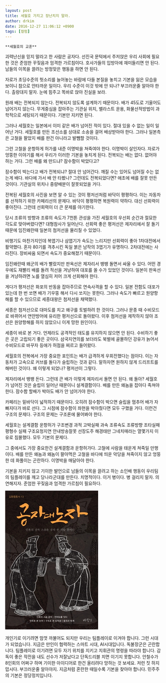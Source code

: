 ```yaml
---
layout: post
title: 세월호 가지고 장난치지 말라.
author: drkim
date: 2016-12-27 11:06:12 +0900
tags: [컬럼]
---
```

 

    **세월호의 교훈**

  


괴력난신을 믿지 말라고 한 사람은 공자다. 선진국 문턱에서 주저앉은 우리 사회에 필요한 것은 준엄한 꾸짖음과 엄격한 가르침이다. 호사가들의 입방아에 재미들리면 안 된다. 남들의 이목을 끌려는 방정맞은 행동을 하면 안 된다. 

  


자로가 초딩수준의 헛소리를 늘어놓는 바람에 다들 본질을 놓치고 기본을 잃은 모습을 보이니 참으로 안타까운 일이다. 우리 수준이 이것 밖에 안 되나? 부끄러운줄 알아야 한다. 촐랑대지 말자. 눈에 힘주고 똑바로 앉아 진실을 보라. 

  


원래 배는 전복되지 않는다. 전복되지 않도록 설계하기 때문이다. 배가 45도로 기울어도 넘어가지 않는다. 무게중심을 잡아주는 기관실 위치, 밸라스트 운용, 화물선적방법이 과학적으로 세팅되기 때문이다. 기본만 지키면 된다.

  


그러나 세월호는 일본에서 이미 같은 배가 넘어진 적이 있다. 절대 있을 수 없는 일이 일어난 거다. 세월호를 만든 조선소를 상대로 소송을 걸어 배상받아야 한다. 그러나 일본측은 고철을 팔았지 배를 판건 아니라고 발뺌할 것이다. 

  


그런 고철을 운항하게 허가를 내준 이명박을 쳐죽여야 한다. 이명박이 살인자다. 자로가 엉뚱한 이야기를 해서 우리가 이러한 기본을 놓치게 된다. 전복되는 배는 없다. 없어야 하는 거다. 그런 배를 왜 만드냐? 잠수함이 박았다고?

  


잠수함이 박는다고 배가 전복되냐? 절대 안 넘어간다. 깨질 수는 있어도 넘어질 수는 없는게 배다. 바다에 가서 배 안 타봤나? 그런데도 전복되었다면? 애초에 배를 잘못 만든 것이다. 기관실의 위치나 중량배분이 잘못되었을 거다. 

  


전복된 세월호의 사진을 보면 알 수 있는 것이 평저선처럼 바닥이 평평하다. 이는 자동차를 선적하기 위한 카페리선의 문제다. 바닥이 평평하면 복원력이 약하다. 대신 선회력이 좋아진다. 그런데 선회력이 더 큰 문제를 야기한다. 

  


당시 조류의 방향과 조류의 속도가 7천톤 관성을 가진 세월호의 우선회 순간과 절묘한 각도로 맞아버렸다면? 대형참사가 일어난다. 선회력 좋은 평저선은 제자리에서 잘 돌기 때문에 임진왜란때 일본의 첨저선을 물리칠 수 있었다. 

  


비행기도 마찬가지인데 복엽기나 삼엽기가 속도는 느리지만 선회력이 좋아 1차대전에서 활약했다. 혼자 80기를 격추시킨 독일 붉은 남작의 3엽기가 유명하다. 2차대전에는 사라진다. 장비싸움 되면서 속도가 중요해졌기 때문이다.

  


임진왜란때 왜군의 배가 빨랐지만 판옥선은 제자리서 뱅뱅 돌면서 싸울 수 있다. 어떤 경우에도 재빨리 배를 돌려 적선을 겨냥하여 대포를 쏠 수가 있었던 것이다. 일본이 판옥선을 겨냥하려면 노를 열심히 저어 크게 선회해야 한다.

  


게다가 평저선은 화포의 반동을 잡아주므로 연속사격을 할 수 있다. 일본 전함도 대포가 있는데 한 번 쏘면 배가 기우뚱 해서 다시 쏘지는 못한다. 그러나 속도가 빠르고 원양항해를 할 수 있으므로 세종대왕은 첨저선을 채택했다.

  


세종은 첨저선으로 대마도를 치고 왜구를 토벌하려 한 것이다. 그러나 문종 때 수비모드로 바뀌어서 연안방어에 유리한 평저선으로 돌아왔다. 이후 첨저선을 제작하지 않아 조선은 원양항해를 하지 않았으니 이게 망한 원인이다.

  


세종이 바로 본 거다. 언제라도 공격적인 태도를 유지하지 않으면 안 된다. 수비하기 좋은 곳은 고립되기 좋은 곳이다. 삼국지연의를 보더라도 북벌에 골몰하던 강유가 늙어서 수비모드로 바꾸자 등애가 허점을 찌르고 들어왔다. 

  


세월호의 전복에서 가장 중요한 포인트는 배가 급격하게 우회전했다는 점이다. 이는 자동차가 고속으로 커브를 돌다가 슬립하는 것과 같다. 말하자면 원하지 않게 드리프트를 해버린 것이다. 왜 이렇게 되었나? 평저선이 그렇다. 

  


제자리에서 뱅뱅 돈다. 그런데 큰 배가 이렇게 제자리서 돌면 안 된다. 왜 돌아? 세월호가 넘어진 것은 슬립이 일어난 때문이니 설계결함이다. 배를 만든 왜놈을 잡아다 족쳐야 한다. 잠수함 할배가 박아도 배가 안 넘어가야 한다. 

  


카페리는 밑바닥이 넓적하기 때문이다. 오히려 잠수함이 박으면 슬립을 멈추어 배가 자빠지다가 바로 선다. 그 시점에 잠수함이 좌현을 박아줬다면 모두 구했을 거다. 이런건 구조의 문제다. 구조의 문제는 구조론에 물어봐야 한다. 

  


세월호는 설계결함 운항허가 구조변경 과적 고박실패 과속 조류속도 조류방향 조타실패 평형수 실패 구조요청지연 안내방송잘못 선장도주 해경태만 그네치매라는 열몇가지 이유로 침몰했다. 모두 기본의 문제다.

  


그 중에서도 가장 중요한건 설계결함과 운항허가다. 고철에 사람을 태운게 쳐죽일 만행이다. 배를 만든 왜놈과 왜놈이 팔아먹은 고철을 바다에 띄운 악당을 쳐죽이지 않고 엉뚱한 데 화풀이는 곤란하다. 이명박을 매달아야 한다.

  


기본을 지키지 않고 기이한 발언으로 남들의 이목을 끌려고 하는 소인배 행동이 우리팀의 팀플레이를 깨고 당나라군대를 만든다. 치명적이다. 이거 병이다. 병 걸리지 말자. 의연해지자. 준엄한 꾸짖음과 엄격한 가르침이 필요하다. 

  


  


![](/files/attach/images/199/857/792/555.jpg)

  


개인기로 이기려면 맘껏 까불어도 되지만 우리는 팀플레이로 이겨야 합니다. 그런 시대가 되었습니다. 지금은 만인이 협력하는 스마트 시대, AI시대입니다. 독불장군은 곤란합니다. 팀플레이로 이기려면 모두 자기 위치를 지키고 지휘관의 명령을 따라야 합니다. 감독이 좋은 작전을 내도 선수가 저잘났다고 단독드리블 치면 이기지 못합니다. 안철수가 8인회의 어쩌구 하며 기이한 아이디어로 한건 올리려다 망하는 것 보세요. 저런 짓 하지 맙시다. 부끄러운줄 알아야지. 지금처럼 혼란한 때일수록 기본을 찾아야 합니다. 민주주의 기본은 정당정치입니다.